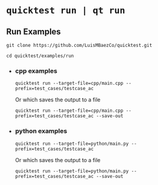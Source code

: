 `quicktest run | qt run`
============

## Run Examples

```shell
git clone https://github.com/LuisMBaezCo/quicktest.git

cd quicktest/examples/run
```

* ### cpp examples
   
    ```shell
    quicktest run --target-file=cpp/main.cpp --prefix=test_cases/testcase_ac
    ```
    Or which saves the output to a file
    ```shell
    quicktest run --target-file=cpp/main.cpp --prefix=test_cases/testcase_ac --save-out
    ```

* ### python examples
    
    ```shell
    quicktest run --target-file=python/main.py --prefix=test_cases/testcase_ac
    ```
    Or which saves the output to a file
     ```shell
    quicktest run --target-file=python/main.py --prefix=test_cases/testcase_ac --save-out
    ```
